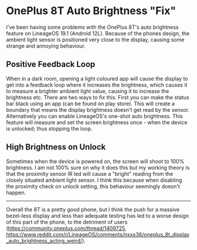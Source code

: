 # OnePlus 8T Auto Brightness "Fix"
I've been having some problems with the OnePlus 8T's auto brightness feature on LineageOS 19.1 (Android 12L). Because of the phones design, the ambient light sensor is positioned very close to the display, causing some strange and annoying behaviour.

## Positive Feedback Loop
When in a dark room, opening a light coloured app will cause the display to get into a feedback loop where it increases the brightness, which causes it to measure a brighter ambient light value, causing it to increase the brightness etc. There are two ways to fix this. First you can make the status bar black using an app (can be found on play store). This will create a boundary that means the display brightness doesn't get read by the sensor. Alternatively you can enable LineageOS's one-shot auto brightness. This feature will measure and set the screen brightness once - when the device is unlocked; thus stopping the loop.

## High Brightness on Unlock
Sometimes when the device is powered on, the screen will shoot to 100% brightness. I am not 100% sure on why it does this but my working theory is that the proximity sensor IR led will cause a "bright" reading from the closely situated ambient light sensor. I think this because when disabling the proximity check on unlock setting, this behaviour seemingly doesn't happen.

___

Overall the 8T is a pretty good phone, but I think the push for a massive bezel-less display and less than adequate testing has led to a worse design of this part of the phone, to the detriment of users (https://community.oneplus.com/thread/1409725, https://www.reddit.com/r/LineageOS/comments/nxxs36/oneplus_8t_display_auto_brightness_acting_weird/).